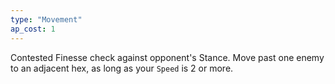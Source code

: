 ```yaml
---
type: "Movement"
ap_cost: 1
---
```


Contested Finesse check against opponent's Stance. Move past one enemy to an adjacent hex, as long as your `Speed` is 2 or more. 